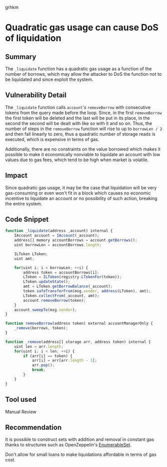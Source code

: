 grhkm
# Quadratic gas usage can cause DoS of liquidation

## Summary
The `_liquidate` function has a quadratic gas usage as a function of the number of borrows, which may allow the attacker to DoS the function not to be liquidated and since exploit the system.
## Vulnerability Detail
The `_liquidate` function calls `account`'s `removeBorrow` with consecutive tokens from the query made before the loop. Since, in the first `removeBorrow` the first token will be deleted and the last will be put in its place, in the second the second will be dealt with like so with it and so on. Thus, the number of steps in the `removeBorrow` function will rise to up to `borrowLen / 2` and then fall linearly to zero, thus a quadratic number of storage reads is executed, which is expensive in terms of gas.

Additionally, there are no constraints on the value borrowed which makes it possible to make it economically nonviable to liquidate an account with low values due to gas fees, which tend to be high when market is volatile.

## Impact
Since quadratic gas usage, it may be the case that liquidation will be very gas-consuming or even won't fit in a block which causes no economic incentive to liquidate an account or no possibility of such action, breaking the entire system.
## Code Snippet
```js
function _liquidate(address _account) internal {
	IAccount account = IAccount(_account);
	address[] memory accountBorrows = account.getBorrows();
	uint borrowLen = accountBorrows.length;

	ILToken LToken;
	uint amt;

	for(uint i; i < borrowLen; ++i) {
		address token = accountBorrows[i];
		LToken = ILToken(registry.LTokenFor(token));
		LToken.updateState();
		amt = LToken.getBorrowBalance(_account);
		token.safeTransferFrom(msg.sender, address(LToken), amt);
		LToken.collectFrom(_account, amt);
		account.removeBorrow(token);
	}
	account.sweepTo(msg.sender);
}
```
```js
function removeBorrow(address token) external accountManagerOnly {
	_remove(borrows, token);
}

function _remove(address[] storage arr, address token) internal {
	uint len = arr.length;
	for(uint i; i < len; ++i) {
		if (arr[i] == token) {
			arr[i] = arr[arr.length - 1];
			arr.pop();
			break;
		}
	}
}
```

## Tool used

Manual Review

## Recommendation
It is possible to construct sets with addition and removal in constant gas thanks to structures such as OpenZeppelin's [EnumerableSet](https://github.com/OpenZeppelin/openzeppelin-contracts/blob/master/contracts/utils/structs/EnumerableSet.sol).

Don't allow for small loans to make liquidations affordable in terms of gas cost.
